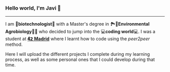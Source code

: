 ### Hello world, I'm Javi 👋
------------------------------------------------------------

I am 🦠**biotechnologist**🔬 with a Master's degree in 🏞️🍁**Environmental Agrobiology**🍂🌲 who decided to jump into the 💻**coding world**💻. I was a student at **[𝟒𝟮 Madrid](https://www.42madrid.com/en/)** where I learnt how to code using the *peer2peer* method.

Here I will upload the different projects I complete during my learning process, as well as some personal ones that I could develop during that time.

